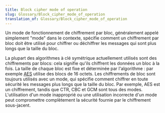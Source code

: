```yaml
---
title: Block cipher mode of operation
slug: Glossary/Block_cipher_mode_of_operation
translation_of: Glossary/Block_cipher_mode_of_operation
---
```


Un mode de fonctionnement de chiffrement par bloc, généralement appelé simplement "mode" dans le contexte, spécifie comment un chiffrement par bloc doit être utilisé pour chiffrer ou déchiffrer les messages qui sont plus longs que la taille du bloc.

La plupart des algorithmes à clé symétrique actuellement utilisés sont des chiffrements par blocs: cela signifie qu'ils chiffrent les données un bloc à la fois. La taille de chaque bloc est fixe et déterminée par l'algorithme : par exemple [AES](/fr/docs/Glossary/AES) utilise des blocs de 16 octets. Les chiffrements de bloc sont toujours utilisés avec un mode, qui spécifie comment chiffrer en toute sécurité les messages plus longs que la taille du bloc. Par exemple, AES est un chiffrement, tandis que CTR, CBC et GCM sont tous des modes. L'utilisation d'un mode inapproprié ou une utilisation incorrecte d'un mode peut compromettre complètement la sécurité fournie par le chiffrement sous-jacent.
